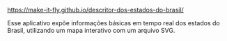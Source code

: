 https://make-it-fly.github.io/descritor-dos-estados-do-brasil/

Esse aplicativo expõe informações básicas em tempo real dos estados do Brasil, utilizando um mapa interativo com um arquivo SVG. 
